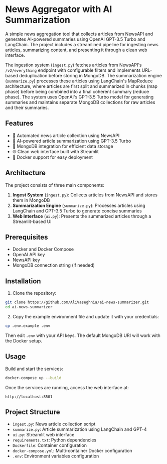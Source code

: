 # News Aggregator with AI Summarization

A simple news aggregation tool that collects articles from NewsAPI and generates AI-powered summaries using OpenAI GPT-3.5 Turbo and LangChain. The project includes a streamlined pipeline for ingesting news articles, summarizing content, and presenting it through a clean web interface.

The ingestion system (`ingest.py`) fetches articles from NewsAPI's `/v2/everything` endpoint with configurable filters and implements URL-based deduplication before storing in MongoDB. The summarization engine (`summarize.py`) processes these articles using LangChain's MapReduce architecture, where articles are first split and summarized in chunks (map phase) before being combined into a final coherent summary (reduce phase). The system uses OpenAI's GPT-3.5 Turbo model for generating summaries and maintains separate MongoDB collections for raw articles and their summaries.

## Features

- 🔄 Automated news article collection using NewsAPI
- 🤖 AI-powered article summarization using GPT-3.5 Turbo
- 💾 MongoDB integration for efficient data storage
- 🌐 Clean web interface built with Streamlit
- 🐳 Docker support for easy deployment

## Architecture

The project consists of three main components:

1. **Ingest System** (`ingest.py`): Collects articles from NewsAPI and stores them in MongoDB
2. **Summarization Engine** (`summarize.py`): Processes articles using LangChain and GPT-3.5 Turbo to generate concise summaries
3. **Web Interface** (`ui.py`): Presents the summarized articles through a Streamlit-based UI

## Prerequisites

- Docker and Docker Compose
- OpenAI API key
- NewsAPI key
- MongoDB connection string (if needed)

## Installation

1. Clone the repository:
```bash
git clone https://github.com/AliVaseghnia/ai-news-summarizer.git
cd ai-news-summarizer
```

2. Copy the example environment file and update it with your credentials:
```bash
cp .env.example .env
```
Then edit `.env` with your API keys. The default MongoDB URI will work with the Docker setup.

## Usage

Build and start the services:
```bash
docker-compose up --build
```

Once the services are running, access the web interface at:
```
http://localhost:8501
```

## Project Structure

- `ingest.py`: News article collection script
- `summarize.py`: Article summarization using LangChain and GPT-4
- `ui.py`: Streamlit web interface
- `requirements.txt`: Python dependencies
- `Dockerfile`: Container configuration
- `docker-compose.yml`: Multi-container Docker configuration
- `.env`: Environment variables configuration